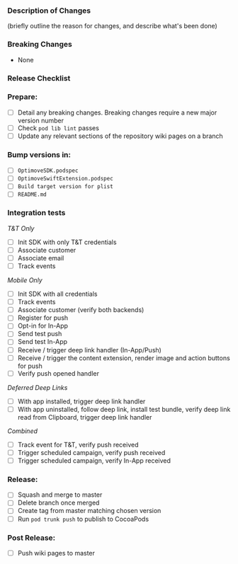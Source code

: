 ### Description of Changes

(briefly outline the reason for changes, and describe what's been done)

### Breaking Changes

-   None

### Release Checklist

### Prepare:

- [ ] Detail any breaking changes. Breaking changes require a new major version number
- [ ] Check `pod lib lint` passes
- [ ] Update any relevant sections of the repository wiki pages on a branch

### Bump versions in:


- [ ] `OptimoveSDK.podspec`
- [ ] `OptimoveSwiftExtension.podspec`
- [ ] `Build target version for plist`
- [ ] `README.md`

### Integration tests

*T&T Only*

- [ ] Init SDK with only T&T credentials
- [ ] Associate customer
- [ ] Associate email
- [ ] Track events

*Mobile Only*

- [ ] Init SDK with all credentials
- [ ] Track events
- [ ] Associate customer (verify both backends)
- [ ] Register for push
- [ ] Opt-in for In-App
- [ ] Send test push
- [ ] Send test In-App
- [ ] Receive / trigger deep link handler (In-App/Push)
- [ ] Receive / trigger the content extension, render image and action buttons for push
- [ ] Verify push opened handler

*Deferred Deep Links*

- [ ] With app installed, trigger deep link handler
- [ ] With app uninstalled, follow deep link, install test bundle, verify deep link read from Clipboard, trigger deep link handler

*Combined*

- [ ] Track event for T&T, verify push received
- [ ] Trigger scheduled campaign, verify push received
- [ ] Trigger scheduled campaign, verify In-App received

### Release:

- [ ] Squash and merge to master
- [ ] Delete branch once merged
- [ ] Create tag from master matching chosen version
- [ ] Run `pod trunk push` to publish to CocoaPods

### Post Release:

- [ ] Push wiki pages to master

